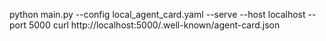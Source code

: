 python main.py --config local_agent_card.yaml --serve --host localhost --port 5000
curl http://localhost:5000/.well-known/agent-card.json                                                                                                     
